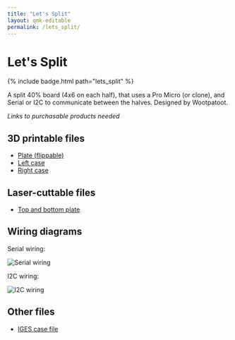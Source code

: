 ```yaml
---
title: "Let's Split"
layout: qmk-editable
permalink: /lets_split/
---
```


# Let's Split

{% include badge.html path="lets_split" %}

A split 40% board (4x6 on each half), that uses a Pro Micro (or clone), and Serial or I2C to communicate between the halves. Designed by Wootpatoot.

*Links to purchasable products needed*

## 3D printable files

* [Plate (flippable)](plate.stl)
* [Left case](left.stl)
* [Right case](right.stl)

## Laser-cuttable files

* [Top and bottom plate](lets_split_laser.svg)

## Wiring diagrams

Serial wiring:

![Serial wiring](serial_wiring.png)

I2C wiring:

![I2C wiring](i2c_wiring.png)

## Other files

* [IGES case file](lets_split_rev2_case.iges)